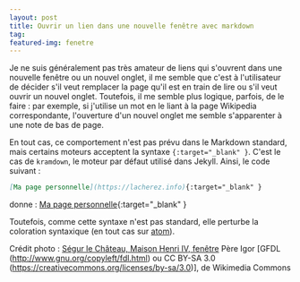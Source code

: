 ```yaml
---
layout: post
title: Ouvrir un lien dans une nouvelle fenêtre avec markdown
tag:
featured-img: fenetre
---
```

Je ne suis généralement pas très amateur de liens qui s'ouvrent dans une nouvelle fenêtre ou un nouvel onglet, il me semble que c'est à l'utilisateur de décider s'il veut remplacer la page qu'il est en train de lire ou s'il veut ouvrir un nouvel onglet. Toutefois, il me semble plus logique, parfois, de le faire : par exemple, si j'utilise un mot en le liant à la page Wikipedia correspondante, l'ouverture d'un nouvel onglet me semble s'apparenter à une note de bas de page.

En tout cas, ce comportement n'est pas prévu dans le Markdown standard, mais certains moteurs acceptent la syntaxe `{:target="_blank" }`. C'est le cas de `kramdown`, le moteur par défaut utilisé dans Jekyll. Ainsi, le code suivant :

```markdown
[Ma page personnelle](https://lacherez.info){:target="_blank" }
```
donne :
[Ma page personnelle](https://lacherez.info){:target="_blank" }

Toutefois, comme cette syntaxe n'est pas standard, elle perturbe la coloration syntaxique (en tout cas sur [atom](https://atom.io)).

Crédit photo : [Ségur le Château, Maison Henri IV, fenêtre](https://commons.wikimedia.org/wiki/File:S%C3%A9gur_le_Ch%C3%A2teau_maison_Henri_IV_fen%C3%AAtre.JPG) Père Igor [GFDL (<http://www.gnu.org/copyleft/fdl.html>) ou CC BY-SA 3.0 (<https://creativecommons.org/licenses/by-sa/3.0>)], de Wikimedia Commons
